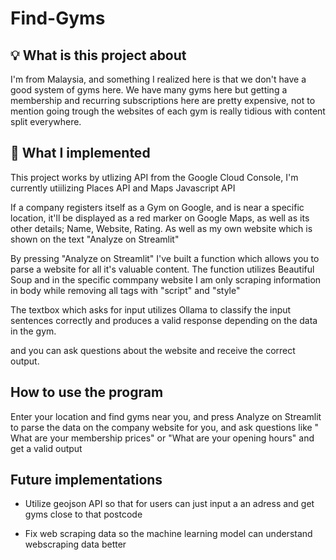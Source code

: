 # Find-Gyms

## 💡 What is this project about

I'm from Malaysia, and something I realized here is that we don't have a good system of gyms here. We have many gyms here but getting a membership and recurring subscriptions here are pretty expensive, not to mention going trough the websites of each gym is really tidious with content split everywhere.

## 🔧 What I implemented

This project works by utlizing API from the Google Cloud Console, I'm currently utiilizing Places API and Maps Javascript API

If a company registers itself as a Gym on Google, and is near a specific location, it'll be displayed as a red marker on Google Maps, as well as its other details; Name, Website, Rating. As well as my own website which is shown on the text "Analyze on Streamlit"

By pressing "Analyze on Streamlit" I've built a function which allows you to parse a website for all it's valuable content. The function utilizes Beautiful Soup and in the specific commpany website I am only scraping information in body while removing all tags with "script" and "style"

The textbox which asks for input utilizes Ollama to classify the input sentences correctly and produces a valid response depending on the data in the gym.

and you can ask questions about the website and receive the correct output.


## How to use the program

Enter your location and find gyms near you, and press Analyze on Streamlit to parse the data on the company website for you, and ask questions like " What are your membership prices" or "What are your opening hours" and get a valid output



## Future implementations

- Utilize geojson API so that for users can just input a an adress and get gyms close to that postcode 

- Fix web scraping data so the machine learning model can understand webscraping data better